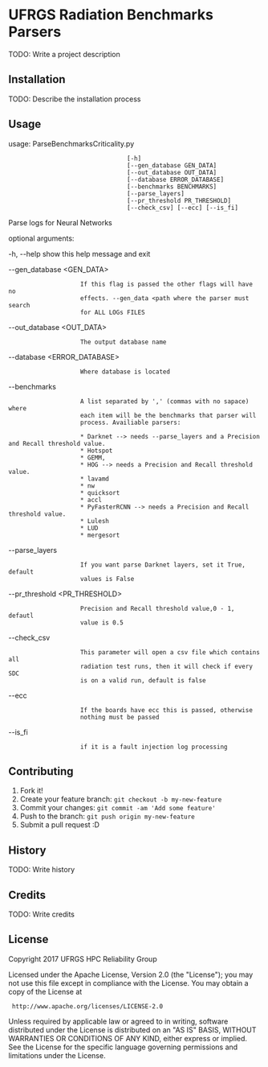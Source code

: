 # UFRGS Radiation Benchmarks Parsers

TODO: Write a project description

## Installation

TODO: Describe the installation process

## Usage

usage: ParseBenchmarksCriticality.py

                                     [-h]
                                     [--gen_database GEN_DATA]
                                     [--out_database OUT_DATA]
                                     [--database ERROR_DATABASE]
                                     [--benchmarks BENCHMARKS]
                                     [--parse_layers]
                                     [--pr_threshold PR_THRESHOLD]
                                     [--check_csv] [--ecc] [--is_fi]

Parse logs for Neural Networks

optional arguments:

  -h, --help            show this help message and exit

  --gen_database <GEN_DATA>

                        If this flag is passed the other flags will have no
                        effects. --gen_data <path where the parser must search
                        for ALL LOGs FILES

  --out_database <OUT_DATA>

                        The output database name

  --database <ERROR_DATABASE>

                        Where database is located

  --benchmarks <BENCHMARKS>

                        A list separated by ',' (commas with no sapace) where
                        each item will be the benchmarks that parser will
                        process. Availiable parsers:

                        * Darknet --> needs --parse_layers and a Precision and Recall threshold value.
                        * Hotspot
                        * GEMM,
                        * HOG --> needs a Precision and Recall threshold value.
                        * lavamd
                        * nw
                        * quicksort
                        * accl
                        * PyFasterRCNN --> needs a Precision and Recall threshold value.
                        * Lulesh
                        * LUD
                        * mergesort


  --parse_layers

                        If you want parse Darknet layers, set it True, default
                        values is False

  --pr_threshold <PR_THRESHOLD>

                        Precision and Recall threshold value,0 - 1, defautl
                        value is 0.5

  --check_csv

                        This parameter will open a csv file which contains all
                        radiation test runs, then it will check if every SDC
                        is on a valid run, default is false


  --ecc

                        If the boards have ecc this is passed, otherwise
                        nothing must be passed

  --is_fi

                        if it is a fault injection log processing


## Contributing

1. Fork it!
2. Create your feature branch: `git checkout -b my-new-feature`
3. Commit your changes: `git commit -am 'Add some feature'`
4. Push to the branch: `git push origin my-new-feature`
5. Submit a pull request :D

## History

TODO: Write history

## Credits

TODO: Write credits

## License

   Copyright 2017 UFRGS HPC Reliability Group

   Licensed under the Apache License, Version 2.0 (the "License");
   you may not use this file except in compliance with the License.
   You may obtain a copy of the License at

     http://www.apache.org/licenses/LICENSE-2.0

   Unless required by applicable law or agreed to in writing, software
   distributed under the License is distributed on an "AS IS" BASIS,
   WITHOUT WARRANTIES OR CONDITIONS OF ANY KIND, either express or implied.
   See the License for the specific language governing permissions and
   limitations under the License.
